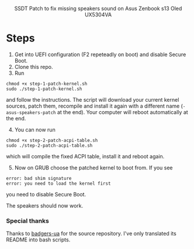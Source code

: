 <p align="center">SSDT Patch to fix missing speakers sound on Asus Zenbook s13 Oled UX5304VA</br>


# Steps

1. Get into UEFI configuration (F2 repeteadly on boot) and disable Secure Boot.
2. Clone this repo.
3. Run
```
chmod +x step-1-patch-kernel.sh
sudo ./step-1-patch-kernel.sh
```
and follow the instructions. The script will download your current kernel sources, patch them, recompile and install it again with a different name (`-asus-speakers-patch` at the end).
Your computer will reboot automatically at the end.

4. You can now run

```
chmod +x step-2-patch-acpi-table.sh
sudo ./step-2-patch-acpi-table.sh
```

which will compile the fixed ACPI table, install it and reboot again.

5. Now on GRUB choose the patched kernel to boot from. If you see 
```
error: bad shim signature
error: you need to load the kernel first
```
you need to disable Secure Boot.

The speakers should now work.

### Special thanks

Thanks to [badgers-ua](https://github.com/badgers-ua/asus_zenbook_ux5304va_sound) for the source repository. I've only translated its README into bash scripts.
